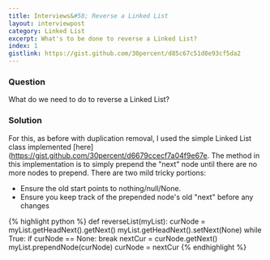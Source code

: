 ```yaml
---
title: Interviews&#58; Reverse a Linked List
layout: interviewpost
category: Linked List
excerpt: What's to be done to reverse a Linked List?
index: 1
gistlink: https://gist.github.com/30percent/d85c67c51d8e93cf5da2
---
```


### Question

What do we need to do to reverse a Linked List?

### Solution

For this, as before with duplication removal, I used the simple Linked List class implemented [here](https://gist.github.com/30percent/d6679ccecf7a04f9e67e. The method in this implementation is to simply prepend the "next" node until there are no more nodes to prepend. There are two mild tricky portions:

* Ensure the old start points to nothing/null/None.
* Ensure you keep track of the prepended node's old "next" before any changes

{% highlight python %}
def reverseList(myList):
    curNode = myList.getHeadNext().getNext()
    myList.getHeadNext().setNext(None)
    while True:
        if curNode == None:
            break
        nextCur = curNode.getNext()
        myList.prependNode(curNode)
        curNode = nextCur
{% endhighlight %}

